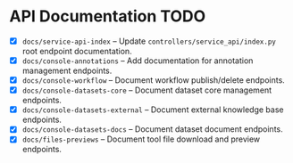 # API Documentation TODO

- [x] `docs/service-api-index` – Update `controllers/service_api/index.py` root endpoint documentation.
- [x] `docs/console-annotations` – Add documentation for annotation management endpoints.
- [x] `docs/console-workflow` – Document workflow publish/delete endpoints.
- [x] `docs/console-datasets-core` – Document dataset core management endpoints.
- [x] `docs/console-datasets-external` – Document external knowledge base endpoints.
- [x] `docs/console-datasets-docs` – Document dataset document endpoints.
- [x] `docs/files-previews` – Document tool file download and preview endpoints.

